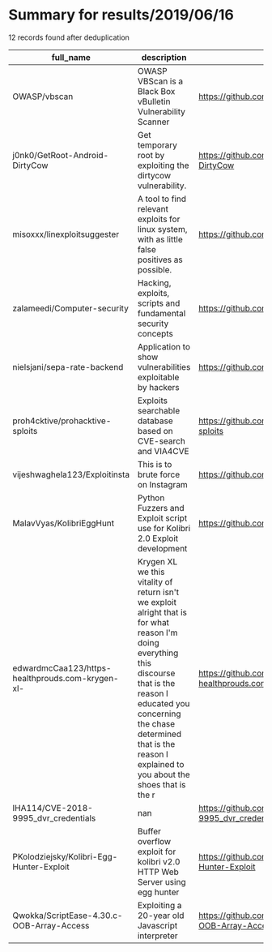 
# Summary for results/2019/06/16
    
12 records found after deduplication

| full_name | description | html_url | matched_list | matched_count | pushed_at | size | stargazers_count | language | forks_count |
|--------------------------------------------------|-----------------------------------------------------------------------------------------------------------------------------------------------------------------------------------------------------------------------------------------------------------------|---------------------------------------------------------------------|-----------------------|-----------------|---------------------------|--------|--------------------|------------|---------------|
| OWASP/vbscan | OWASP VBScan is a Black Box vBulletin Vulnerability Scanner | https://github.com/OWASP/vbscan | ['exploit'] | 1 | 2019-06-16 17:01:59+00:00 | 100 | 307 | Perl | 131 |
| j0nk0/GetRoot-Android-DirtyCow | Get temporary root by exploiting the dirtycow vulnerability. | https://github.com/j0nk0/GetRoot-Android-DirtyCow | ['exploit'] | 1 | 2019-06-16 12:05:58+00:00 | 1511 | 42 | Shell | 19 |
| misoxxx/linexploitsuggester | A tool to find relevant exploits for linux system, with as little false positives as possible. | https://github.com/misoxxx/linexploitsuggester | ['exploit'] | 1 | 2019-06-16 20:04:18+00:00 | 34 | 0 | C | 0 |
| zalameedi/Computer-security | Hacking, exploits, scripts and fundamental security concepts | https://github.com/zalameedi/Computer-security | ['exploit'] | 1 | 2019-06-16 13:00:48+00:00 | 5476 | 0 | Python | 0 |
| nielsjani/sepa-rate-backend | Application to show vulnerabilities exploitable by hackers | https://github.com/nielsjani/sepa-rate-backend | ['exploit'] | 1 | 2019-06-16 13:46:32+00:00 | 198 | 1 | Java | 5 |
| proh4cktive/prohacktive-sploits | Exploits searchable database based on CVE-search and VIA4CVE | https://github.com/proh4cktive/prohacktive-sploits | ['exploit', 'sploit'] | 2 | 2019-06-16 00:00:45+00:00 | 120 | 1 | Python | 0 |
| vijeshwaghela123/Exploitinsta | This is to brute force on Instagram | https://github.com/vijeshwaghela123/Exploitinsta | ['exploit'] | 1 | 2019-06-16 04:26:03+00:00 | 0 | 0 | | 0 |
| MalavVyas/KolibriEggHunt | Python Fuzzers and Exploit script use for Kolibri 2.0 Exploit development | https://github.com/MalavVyas/KolibriEggHunt | ['exploit'] | 1 | 2019-06-16 09:38:47+00:00 | 12 | 0 | Python | 0 |
| edwardmcCaa123/https-healthprouds.com-krygen-xl- | Krygen XL we this vitality of return isn't we exploit alright that is for what reason I'm doing everything this discourse that is the reason I educated you concerning the chase determined that is the reason I explained to you about the shoes that is the r | https://github.com/edwardmcCaa123/https-healthprouds.com-krygen-xl- | ['exploit'] | 1 | 2019-06-16 10:33:39+00:00 | 0 | 0 | | 0 |
| IHA114/CVE-2018-9995_dvr_credentials | nan | https://github.com/IHA114/CVE-2018-9995_dvr_credentials | ['cve-2'] | 1 | 2019-06-16 11:18:17+00:00 | 5535 | 1 | Python | 0 |
| PKolodziejsky/Kolibri-Egg-Hunter-Exploit | Buffer overflow exploit for kolibri v2.0 HTTP Web Server using egg hunter | https://github.com/PKolodziejsky/Kolibri-Egg-Hunter-Exploit | ['exploit'] | 1 | 2019-06-16 16:59:42+00:00 | 2 | 0 | Python | 0 |
| Qwokka/ScriptEase-4.30.c-OOB-Array-Access | Exploiting a 20-year old Javascript interpreter | https://github.com/Qwokka/ScriptEase-4.30.c-OOB-Array-Access | ['exploit'] | 1 | 2019-06-16 22:57:00+00:00 | 5071 | 0 | | 1 |
